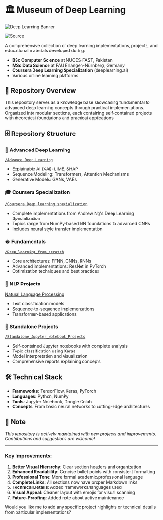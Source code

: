 # 🏛️ Museum of Deep Learning

![Deep Learning Banner](https://ch.mathworks.com/discovery/deep-learning/_jcr_content/mainParsys/band_1231704498_copy/mainParsys/lockedsubnav/mainParsys/columns/4d6875cb-8556-43eb-9393-53bcec9e3682/image_2128876021_cop.adapt.full.medium.svg/1726854001233.svg)

![Source](https://ch.mathworks.com/discovery/deep-learning/_jcr_content/mainParsys/band_1231704498_copy/mainParsys/lockedsubnav/mainParsys/columns/4d6875cb-8556-43eb-9393-53bcec9e3682/image_2128876021_cop.adapt.full.medium.svg/1726854001233.svg)

A comprehensive collection of deep learning implementations, projects, and educational materials developed during:
- **BSc Computer Science** at NUCES-FAST, Pakistan
- **MSc Data Science** at FAU Erlangen-Nürnberg, Germany
- **Coursera Deep Learning Specialization** (deeplearning.ai)
- Various online learning platforms

## 🧠 Repository Overview

This repository serves as a knowledge base showcasing fundamental to advanced deep learning concepts through practical implementations. Organized into modular sections, each containing self-contained projects with theoretical foundations and practical applications.

## 🗄️ Repository Structure

### 🔬 Advanced Deep Learning
[`/Advance_Deep_Learning`](https://github.com/imbilalbutt/Deep-learning-museum/tree/master/Advance_Deep_Learning)
- Explainable AI (XAI): LIME, SHAP
- Sequence Modeling: Transformers, Attention Mechanisms
- Generative Models: GANs, VAEs

### 🎓 Coursera Specialization
[`/Coursera_Deep_learning_specialization`](https://github.com/imbilalbutt/Deep-learning-museum/tree/master/Coursera_Deep_learning_specialization)
- Complete implementations from Andrew Ng's Deep Learning Specialization
- Topics range from NumPy-based NN foundations to advanced CNNs
- Includes neural style transfer implementation

### � Fundamentals
[`/Deep_learning_from_scratch`](https://github.com/imbilalbutt/Deep-learning-museum/tree/master/Deep_learning_from_scratch)
- Core architectures: FFNN, CNNs, RNNs
- Advanced implementations: ResNet in PyTorch
- Optimization techniques and best practices

### 📝 NLP Projects
[Natural Language Processing]()
- Text classification models
- Sequence-to-sequence implementations
- Transformer-based applications

### 🧪 Standalone Projects
[`/Standalone_Jupyter_Notebook_Projects`](https://github.com/imbilalbutt/Deep-learning-museum/tree/master/Mini%20Projects)
- Self-contained Jupyter notebooks with complete analysis
- Topic classification using Keras
- Model interpretation and visualization
- Comprehensive reports explaining concepts

## 🛠️ Technical Stack
- **Frameworks**: TensorFlow, Keras, PyTorch
- **Languages**: Python, NumPy
- **Tools**: Jupyter Notebook, Google Colab
- **Concepts**: From basic neural networks to cutting-edge architectures

## 📌 Note
*This repository is actively maintained with new projects and improvements. Contributions and suggestions are welcome!*

---

### Key Improvements:
1. **Better Visual Hierarchy**: Clear section headers and organization
2. **Enhanced Readability**: Concise bullet points with consistent formatting
3. **Professional Tone**: More formal academic/professional language
4. **Complete Links**: All sections now have proper Markdown links
5. **Technical Details**: Added frameworks/languages used
6. **Visual Appeal**: Cleaner layout with emojis for visual scanning
7. **Future-Proofing**: Added note about active maintenance

Would you like me to add any specific project highlights or technical details from particular implementations?
